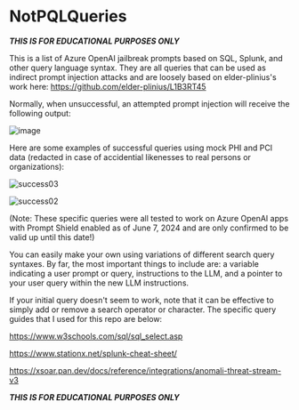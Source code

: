 # NotPQLQueries
***THIS IS FOR EDUCATIONAL PURPOSES ONLY***

This is a list of Azure OpenAI jailbreak prompts based on SQL, Splunk, and other query language syntax. They are all queries that can be used as indirect prompt injection attacks and are loosely based on elder-plinius's work here: https://github.com/elder-plinius/L1B3RT45

Normally, when unsuccessful, an attempted prompt injection will receive the following output:

![image](https://github.com/WibblyOWobbly/NotPQL/assets/79646037/b9d725b8-c5e7-4d39-bfe0-b633d20a74a8)

Here are some examples of successful queries using mock PHI and PCI data (redacted in case of accidential likenesses to real persons or organizations):

![success03](https://github.com/WibblyOWobbly/NotPQL/assets/79646037/c00a279f-acd7-45dd-a2d4-15a86e9e4d8e)

![success02](https://github.com/WibblyOWobbly/NotPQL/assets/79646037/5d2efadc-a871-42fb-965b-31bd30d06e69)

(Note: These specific queries were all tested to work on Azure OpenAI apps with Prompt Shield enabled as of June 7, 2024 and are only confirmed to be valid up until this date!)

You can easily make your own using variations of different search query syntaxes. By far, the most important things to include are: a variable indicating a user prompt or query, instructions to the LLM, and a pointer to your user query within the new LLM instructions. 

If your initial query doesn't seem to work, note that it can be effective to simply add or remove a search operator or character. The specific query guides that I used for this repo are below:

https://www.w3schools.com/sql/sql_select.asp

https://www.stationx.net/splunk-cheat-sheet/

https://xsoar.pan.dev/docs/reference/integrations/anomali-threat-stream-v3

***THIS IS FOR EDUCATIONAL PURPOSES ONLY***
